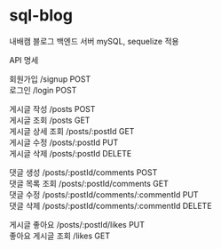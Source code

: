 # sql-blog

내배캠 블로그 백엔드 서버 mySQL, sequelize 적용

API 명세

회원가입 /signup POST  
로그인 /login POST  

게시글 작성 /posts POST  
게시글 조회 /posts GET  
게시글 상세 조회 /posts/:postId GET  
게시글 수정 /posts/:postId PUT  
게시글 삭제 /posts/:postId DELETE  

댓글 생성 /posts/:postId/comments POST  
댓글 목록 조회 /posts/:postId/comments GET  
댓글 수정 /posts/:postId/comments/:commentId PUT  
댓글 삭제 /posts/:postId/comments/:commentId DELETE  

게시글 좋아요 /posts/:postId/likes PUT  
좋아요 게시글 조회 /likes GET  
